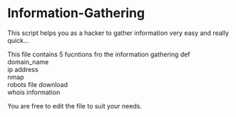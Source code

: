 # Information-Gathering
This script helps you as a hacker to gather information very easy and really quick...

This file contains 5 fucntions fro the information gathering
def   domain_name<br>
      ip address<br>
      nmap<br>
      robots file download<br>
      whois information<br>

You are free to edit the file to suit your needs.
